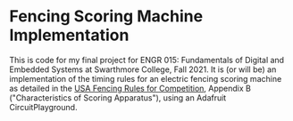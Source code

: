 # Fencing Scoring Machine Implementation

This is code for my final project for ENGR 015: Fundamentals of Digital and 
Embedded Systems at Swarthmore College, Fall 2021. It is (or will be) an 
implementation of the timing rules for an electric fencing scoring machine as 
detailed in the [USA Fencing Rules for Competition](https://cdn2.sportngin.com/attachments/document/f840-2248253/2020-08_USA_Fencing_Rules.pdf),
Appendix B ("Characteristics of Scoring Apparatus"), using an Adafruit 
CircuitPlayground.
